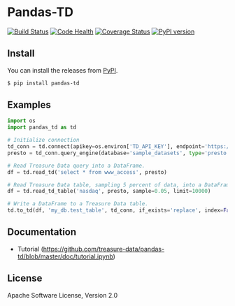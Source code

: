 # Pandas-TD

[![Build Status](https://travis-ci.org/treasure-data/pandas-td.svg?branch=master)](https://travis-ci.org/treasure-data/pandas-td)
[![Code Health](https://landscape.io/github/treasure-data/pandas-td/master/landscape.svg?style=flat)](https://landscape.io/github/treasure-data/pandas-td/master)
[![Coverage Status](https://coveralls.io/repos/treasure-data/pandas-td/badge.svg?branch=master)](https://coveralls.io/r/treasure-data/pandas-td?branch=master)
[![PyPI version](https://badge.fury.io/py/pandas-td.svg)](http://badge.fury.io/py/pandas-td)

## Install

You can install the releases from [PyPI](https://pypi.python.org/).

```sh
$ pip install pandas-td
```

## Examples

```python
import os
import pandas_td as td

# Initialize connection
td_conn = td.connect(apikey=os.environ['TD_API_KEY'], endpoint='https://api.treasuredata.com/')
presto = td_conn.query_engine(database='sample_datasets', type='presto')

# Read Treasure Data query into a DataFrame.
df = td.read_td('select * from www_access', presto)

# Read Treasure Data table, sampling 5 percent of data, into a DataFrame.
df = td.read_td_table('nasdaq', presto, sample=0.05, limit=10000)

# Write a DataFrame to a Treasure Data table.
td.to_td(df, 'my_db.test_table', td_conn, if_exists='replace', index=False)
```

## Documentation

- Tutorial (https://github.com/treasure-data/pandas-td/blob/master/doc/tutorial.ipynb)

## License

Apache Software License, Version 2.0
